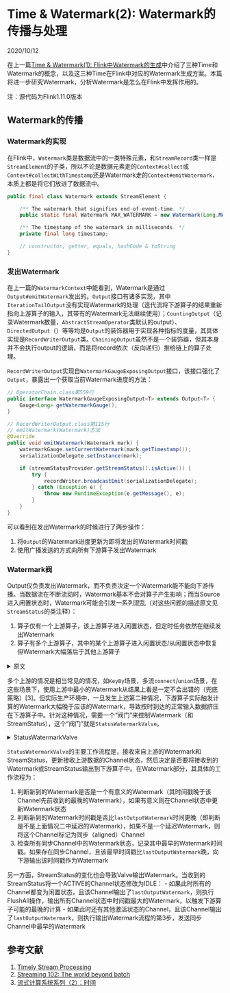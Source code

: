 # Time & Watermark(2): Watermark的传播与处理
2020/10/12

在上一篇[Time & Watermark(1): Flink中Watermark的生成](/engineering/flink/time1.md)中介绍了三种Time和Watermark的概念，以及这三种Time在Flink中对应的Watermark生成方案。本篇将进一步研究Watermark，分析Watermark是怎么在Flink中发挥作用的。

注：源代码为Flink1.11.0版本

## Watermark的传播

### Watermark的实现

在Flink中，```Watermark```类是数据流中的一类特殊元素，和```StreamRecord```类一样是```StreamElement```的子类，所以不论是数据元素走的```Context#collect```或```Context#collectWithTimestamp```还是Watermark走的```Context#emitWatermark```，本质上都是将它们放进了数据流中。

```java
public final class Watermark extends StreamElement {

	/** The watermark that signifies end-of-event-time. */
	public static final Watermark MAX_WATERMARK = new Watermark(Long.MAX_VALUE);

	/** The timestamp of the watermark in milliseconds. */
	private final long timestamp;

    // constructor, getter, equals, hashCode & toString
}
```

### 发出Watermark

在上一篇的```WatermarkContext```中能看到，Watermark是通过```Output#emitWatermark```发出的。```Output```接口有诸多实现，其中```IterationTailOutput```没有实现Watermark的处理（迭代流将下游算子的结果重新指向上游算子的输入，其带有的Watermark无法继续使用）；```CountingOutput```（记录Watermark数量，```AbstractStreamOperator```类默认的output）、```DirectedOutput```（）等等均是```Output```的装饰器用于实现各种指标的度量，其具体实现是```RecordWriterOutput```类。```ChainingOutput```虽然不是一个装饰器，但其本身并不会执行output的逻辑，而是将record依次（反向递归）推给链上的算子处理。

```RecordWriterOutput```实现自```WatermarkGaugeExposingOutput```接口，该接口强化了```Output```，暴露出一个获取当前Watermark进度的方法：

```java
// OperatorChain.class第559行
public interface WatermarkGaugeExposingOutput<T> extends Output<T> {
	Gauge<Long> getWatermarkGauge();
}

// RecordWriterOutput.class第115行
// emitWatermark(Watermark)方法
@Override
public void emitWatermark(Watermark mark) {
	watermarkGauge.setCurrentWatermark(mark.getTimestamp());
	serializationDelegate.setInstance(mark);

	if (streamStatusProvider.getStreamStatus().isActive()) {
		try {
			recordWriter.broadcastEmit(serializationDelegate);
		} catch (Exception e) {
			throw new RuntimeException(e.getMessage(), e);
		}
	}
}
```

可以看到在发出Watermark的时候进行了两步操作：
1. 将```Output```的Watermark进度更新为即将发出的Watermark时间戳
2. 使用广播发送的方式向所有下游算子发出Watermark

### Watermark阀

Output仅负责发出Watermark，而不负责决定一个Watermark能不能向下游传播。当数据流在不断流动时，Watermark基本不会对算子产生影响；而当Source进入闲置状态时，Watermark可能会引发一系列混乱（对这些问题的描述原文见```StreamStatus```的类注释）：
1. 算子仅有一个上游算子，该上游算子进入闲置状态，但定时任务依然在继续发出Watermark
2. 算子有多个上游算子，其中的某个上游算子进入闲置状态/从闲置状态中恢复但Watermark大幅落后于其他上游算子

<details>
<summary>原文</summary>

Stream Status elements received at downstream tasks also affect and control how their operators process and advance their watermarks. The below describes the effects (the logic is implemented as a {@link StatusWatermarkValve} which downstream tasks should use for such purposes):

- Since source tasks guarantee that no records will be emitted between a {@link StreamStatus#IDLE} and {@link StreamStatus#ACTIVE}, downstream tasks can always safely process and propagate records through their operator chain when they receive them, without the need to check whether or not the task is currently idle or active. However, for watermarks, since there may be watermark generators that might produce watermarks anywhere in the middle of topologies regardless of whether there are input data at the operator, the current status of the task must be checked before forwarding watermarks emitted from an operator. If the status is actually idle, the watermark must be blocked.

- For downstream tasks with multiple input streams, the watermarks of input streams that are temporarily idle, or has resumed to be active but its watermark is behind the overall min watermark of the operator, should not be accounted for when deciding whether or not to advance the watermark and propagated through the operator chain.


Note that to notify downstream tasks that a source task is permanently closed and will no longer send any more elements, the source should still send a {@link Watermark#MAX_WATERMARK} instead of {@link StreamStatus#IDLE}. Stream Status elements only serve as markers for temporary status.

</details>

多个上游的情况是相当常见的情况，如```KeyBy```场景，多流```connect```/```union```场景，在这些场景下，使用上游中最小的Watermark从结果上看是一定不会出错的（兜底策略）[3]。但实际生产环境中，一旦发生上述第二种情况，下游算子实际触发计算的Watermark大幅晚于应该的Watermark，导致按时到达的正常输入数据挤压在下游算子中。针对这种情况，需要一个“阀门”来控制Watermark（和StreamStatus），这个“阀门”就是```StatusWatermarkValve```。

<details>
<summary>StatusWatermarkValve</summary>

```java
public class StatusWatermarkValve {

	private final DataOutput output;

	// ------------------------------------------------------------------------
	//	Runtime state for watermark & stream status output determination
	// ------------------------------------------------------------------------

	/**
	 * Array of current status of all input channels. Changes as watermarks & stream statuses are
	 * fed into the valve.
	 */
	private final InputChannelStatus[] channelStatuses;

	/** The last watermark emitted from the valve. */
	private long lastOutputWatermark;

	/** The last stream status emitted from the valve. */
	private StreamStatus lastOutputStreamStatus;

	/**
	 * Returns a new {@code StatusWatermarkValve}.
	 *
	 * @param numInputChannels the number of input channels that this valve will need to handle
	 * @param output the customized output handler for the valve
	 */
	public StatusWatermarkValve(int numInputChannels, DataOutput output) {
		checkArgument(numInputChannels > 0);
		this.channelStatuses = new InputChannelStatus[numInputChannels];
		for (int i = 0; i < numInputChannels; i++) {
			channelStatuses[i] = new InputChannelStatus();
			channelStatuses[i].watermark = Long.MIN_VALUE;
			channelStatuses[i].streamStatus = StreamStatus.ACTIVE;
			channelStatuses[i].isWatermarkAligned = true;
		}

		this.output = checkNotNull(output);

		this.lastOutputWatermark = Long.MIN_VALUE;
		this.lastOutputStreamStatus = StreamStatus.ACTIVE;
	}

	/**
	 * Feed a {@link Watermark} into the valve. If the input triggers the valve to output a new Watermark,
	 * {@link DataOutput#emitWatermark(Watermark)} will be called to process the new Watermark.
	 *
	 * @param watermark the watermark to feed to the valve
	 * @param channelIndex the index of the channel that the fed watermark belongs to (index starting from 0)
	 */
	public void inputWatermark(Watermark watermark, int channelIndex) throws Exception {
		// ignore the input watermark if its input channel, or all input channels are idle (i.e. overall the valve is idle).
		if (lastOutputStreamStatus.isActive() && channelStatuses[channelIndex].streamStatus.isActive()) {
			long watermarkMillis = watermark.getTimestamp();

			// if the input watermark's value is less than the last received watermark for its input channel, ignore it also.
			if (watermarkMillis > channelStatuses[channelIndex].watermark) {
				channelStatuses[channelIndex].watermark = watermarkMillis;

				// previously unaligned input channels are now aligned if its watermark has caught up
				if (!channelStatuses[channelIndex].isWatermarkAligned && watermarkMillis >= lastOutputWatermark) {
					channelStatuses[channelIndex].isWatermarkAligned = true;
				}

				// now, attempt to find a new min watermark across all aligned channels
				findAndOutputNewMinWatermarkAcrossAlignedChannels();
			}
		}
	}

	/**
	 * Feed a {@link StreamStatus} into the valve. This may trigger the valve to output either a new Stream Status,
	 * for which {@link DataOutput#emitStreamStatus(StreamStatus)} will be called, or a new Watermark,
	 * for which {@link DataOutput#emitWatermark(Watermark)} will be called.
	 *
	 * @param streamStatus the stream status to feed to the valve
	 * @param channelIndex the index of the channel that the fed stream status belongs to (index starting from 0)
	 */
	public void inputStreamStatus(StreamStatus streamStatus, int channelIndex) throws Exception {
		// only account for stream status inputs that will result in a status change for the input channel
		if (streamStatus.isIdle() && channelStatuses[channelIndex].streamStatus.isActive()) {
			// handle active -> idle toggle for the input channel
			channelStatuses[channelIndex].streamStatus = StreamStatus.IDLE;

			// the channel is now idle, therefore not aligned
			channelStatuses[channelIndex].isWatermarkAligned = false;

			// if all input channels of the valve are now idle, we need to output an idle stream
			// status from the valve (this also marks the valve as idle)
			if (!InputChannelStatus.hasActiveChannels(channelStatuses)) {

				// now that all input channels are idle and no channels will continue to advance its watermark,
				// we should "flush" all watermarks across all channels; effectively, this means emitting
				// the max watermark across all channels as the new watermark. Also, since we already try to advance
				// the min watermark as channels individually become IDLE, here we only need to perform the flush
				// if the watermark of the last active channel that just became idle is the current min watermark.
				if (channelStatuses[channelIndex].watermark == lastOutputWatermark) {
					findAndOutputMaxWatermarkAcrossAllChannels();
				}

				lastOutputStreamStatus = StreamStatus.IDLE;
				output.emitStreamStatus(lastOutputStreamStatus);
			} else if (channelStatuses[channelIndex].watermark == lastOutputWatermark) {
				// if the watermark of the channel that just became idle equals the last output
				// watermark (the previous overall min watermark), we may be able to find a new
				// min watermark from the remaining aligned channels
				findAndOutputNewMinWatermarkAcrossAlignedChannels();
			}
		} else if (streamStatus.isActive() && channelStatuses[channelIndex].streamStatus.isIdle()) {
			// handle idle -> active toggle for the input channel
			channelStatuses[channelIndex].streamStatus = StreamStatus.ACTIVE;

			// if the last watermark of the input channel, before it was marked idle, is still larger than
			// the overall last output watermark of the valve, then we can set the channel to be aligned already.
			if (channelStatuses[channelIndex].watermark >= lastOutputWatermark) {
				channelStatuses[channelIndex].isWatermarkAligned = true;
			}

			// if the valve was previously marked to be idle, mark it as active and output an active stream
			// status because at least one of the input channels is now active
			if (lastOutputStreamStatus.isIdle()) {
				lastOutputStreamStatus = StreamStatus.ACTIVE;
				output.emitStreamStatus(lastOutputStreamStatus);
			}
		}
	}

	private void findAndOutputNewMinWatermarkAcrossAlignedChannels() throws Exception {
		long newMinWatermark = Long.MAX_VALUE;
		boolean hasAlignedChannels = false;

		// determine new overall watermark by considering only watermark-aligned channels across all channels
		for (InputChannelStatus channelStatus : channelStatuses) {
			if (channelStatus.isWatermarkAligned) {
				hasAlignedChannels = true;
				newMinWatermark = Math.min(channelStatus.watermark, newMinWatermark);
			}
		}

		// we acknowledge and output the new overall watermark if it really is aggregated
		// from some remaining aligned channel, and is also larger than the last output watermark
		if (hasAlignedChannels && newMinWatermark > lastOutputWatermark) {
			lastOutputWatermark = newMinWatermark;
			output.emitWatermark(new Watermark(lastOutputWatermark));
		}
	}

	private void findAndOutputMaxWatermarkAcrossAllChannels() throws Exception {
		long maxWatermark = Long.MIN_VALUE;

		for (InputChannelStatus channelStatus : channelStatuses) {
			maxWatermark = Math.max(channelStatus.watermark, maxWatermark);
		}

		if (maxWatermark > lastOutputWatermark) {
			lastOutputWatermark = maxWatermark;
			output.emitWatermark(new Watermark(lastOutputWatermark));
		}
	}

	/**
	 * An {@code InputChannelStatus} keeps track of an input channel's last watermark, stream
	 * status, and whether or not the channel's current watermark is aligned with the overall
	 * watermark output from the valve.
	 *
	 * <p>There are 2 situations where a channel's watermark is not considered aligned:
	 * <ul>
	 *   <li>the current stream status of the channel is idle
	 *   <li>the stream status has resumed to be active, but the watermark of the channel hasn't
	 *   caught up to the last output watermark from the valve yet.
	 * </ul>
	 */
	@VisibleForTesting
	protected static class InputChannelStatus {
		protected long watermark;
		protected StreamStatus streamStatus;
		protected boolean isWatermarkAligned;

		/**
		 * Utility to check if at least one channel in a given array of input channels is active.
		 */
		private static boolean hasActiveChannels(InputChannelStatus[] channelStatuses) {
			for (InputChannelStatus status : channelStatuses) {
				if (status.streamStatus.isActive()) {
					return true;
				}
			}
			return false;
		}
	}

	@VisibleForTesting
	protected InputChannelStatus getInputChannelStatus(int channelIndex) {
		Preconditions.checkArgument(
			channelIndex >= 0 && channelIndex < channelStatuses.length,
			"Invalid channel index. Number of input channels: " + channelStatuses.length);

		return channelStatuses[channelIndex];
	}
}
```
</details>

```StatusWatermarkValve```的主要工作流程是，接收来自上游的Watermark和StreamStatus，更新接收上游数据的Channel状态，然后决定是否要将接收到的Watermark或StreamStatus输出到下游算子中。在Watermark部分，其具体的工作流程为：
1. 判断新到的Watermark是否是一个有意义的Watermark（其时间戳晚于该Channel先前收到的最晚的Watermark），如果有意义则在Channel状态中更新Watermark状态
2. 判断新到的Watermark时间戳是否比```lastOutputWatermark```时间更晚（即判断是不是上面情况二中延迟的Watermark），如果不是一个延迟Watermark，则将这个Channel标记为同步（aligned）Channel
3. 检查所有同步Channel中的Watermark状态，记录其中最早的Watermark时间戳。如果存在同步Channel，且该最早时间戳比```lastOutputWatermark```晚，向下游输出该时间戳作为Watermark

另一方面，StreamStatus的变化也会导致Valve输出Watermark。当收到的StreamStatus将一个ACTIVE的Channel状态修改为IDLE：
    - 如果此时所有的Channel都变为闲置状态，且该Channel输出了```lastOutputWatermark```，则执行FlushAll操作，输出所有Channel状态中时间戳最大的Watermark，以触发下游算子可能的最晚的计算
    - 如果此时还有其他激活状态的Channel，且该Channel输出了```lastOutputWatermark```，则执行输出Watermark流程的第3步，发送同步Channel中最早的Watermark

## 参考文献

1. [Timely Stream Processing](https://ci.apache.org/projects/flink/flink-docs-release-1.11/concepts/timely-stream-processing.html)
2. [Streaming 102: The world beyond batch](https://www.oreilly.com/radar/the-world-beyond-batch-streaming-102/)
3. [流式计算系统系列（2）：时间](https://zhuanlan.zhihu.com/p/103472646)
